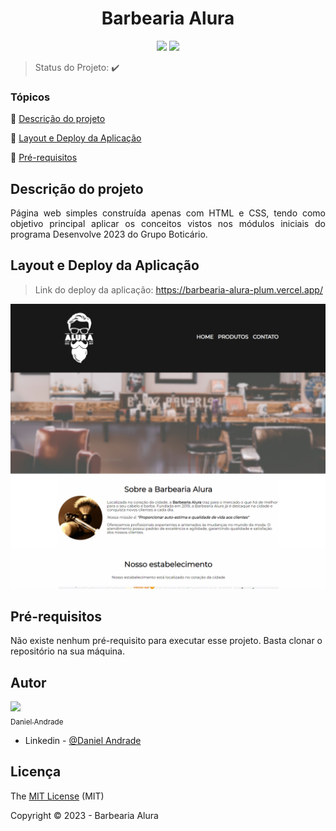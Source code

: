 <h1 align="center"> Barbearia Alura </h1>
 
<p align="center">
  <img src="http://img.shields.io/static/v1?label=License&message=MIT&color=green&style=for-the-badge"/>
  <img src="http://img.shields.io/static/v1?label=STATUS&message=CONCLUIDO&color=GREEN&style=for-the-badge"/>
</p>

> Status do Projeto: :heavy_check_mark: 

### Tópicos 

:small_blue_diamond: [Descrição do projeto](#descrição-do-projeto)

:small_blue_diamond: [Layout e Deploy da Aplicação](#layout-e-deploy-da-aplicação)

:small_blue_diamond: [Pré-requisitos](#pré-requisitos)


## Descrição do projeto 

<p align="justify">
  Página web simples construída apenas com HTML e CSS, tendo como objetivo principal aplicar os conceitos vistos nos módulos iniciais do programa Desenvolve 2023 do Grupo Boticário.  
</p>

## Layout e Deploy da Aplicação

> Link do deploy da aplicação: https://barbearia-alura-plum.vercel.app/

![](./imgs/screenshot.png)

## Pré-requisitos

Não existe nenhum pré-requisito para executar esse projeto. Basta clonar o repositório na sua máquina.

## Autor

[<img src="https://avatars.githubusercontent.com/u/67202123?v=4" width=115><br><sub>Daniel Andrade</sub>](https://github.com/andrsx) 

- Linkedin - [@Daniel Andrade](https://www.linkedin.com/in/daniel-andrade-08b82125a/)

## Licença 

The [MIT License]() (MIT)

Copyright :copyright: 2023 - Barbearia Alura
